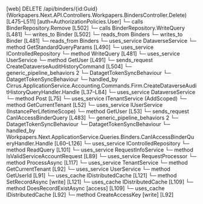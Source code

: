 [web] DELETE /api/binders/{id:Guid}  (Workpapers.Next.API.Controllers.Workpapers.BindersController.Delete)  [L475–L511] [auth=AuthorizationPolicies.User]
  └─ calls BinderRepository.Remove [L502]
  └─ calls BinderRepository.WriteQuery [L481]
  └─ writes_to Binder [L502]
    └─ reads_from Binders
  └─ writes_to Binder [L481]
    └─ reads_from Binders
  └─ uses_service DataverseService
    └─ method GetStandardQueryParams [L490]
  └─ uses_service IControlledRepository<Binder>
    └─ method WriteQuery [L481]
  └─ uses_service UserService
    └─ method GetUser [L491]
  └─ sends_request CreateDataverseAuditHistoryCommand [L504]
    └─ generic_pipeline_behaviors 2
      └─ DatagetTokenSyncBehaviour
      └─ DatagetTokenSyncBehaviour
    └─ handled_by Cirrus.ApplicationService.Accounting.Commands.Firm.CreateDataverseAuditHistoryQueryHandler.Handle [L37–L84]
      └─ uses_service DataverseService
        └─ method Post [L75]
      └─ uses_service ITenantService (AddScoped)
        └─ method GetCurrentTenant [L52]
      └─ uses_service IUserService (InstancePerLifetimeScope)
        └─ method GetUser [L53]
  └─ sends_request CanIAccessBinderQuery [L483]
    └─ generic_pipeline_behaviors 2
      └─ DatagetTokenSyncBehaviour
      └─ DatagetTokenSyncBehaviour
    └─ handled_by Workpapers.Next.ApplicationService.Queries.Binders.CanIAccessBinderQueryHandler.Handle [L60–L126]
      └─ uses_service IControlledRepository<Binder>
        └─ method ReadQuery [L101]
      └─ uses_service RequestInfoService
        └─ method IsValidServiceAccountRequest [L89]
      └─ uses_service RequestProcessor
        └─ method ProcessAsync [L117]
      └─ uses_service TenantService
        └─ method GetCurrentTenant [L92]
      └─ uses_service UserService
        └─ method GetUserId [L91]
      └─ uses_cache IDistributedCache [L121]
        └─ method SetRecordAsync [write] [L121]
      └─ uses_cache IDistributedCache [L109]
        └─ method DoesRecordExistAsync [access] [L109]
      └─ uses_cache IDistributedCache [L92]
        └─ method CreateAccessKey [write] [L92]

